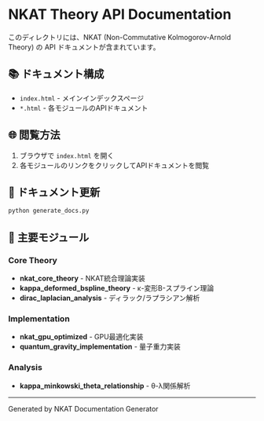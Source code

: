 # NKAT Theory API Documentation

このディレクトリには、NKAT (Non-Commutative Kolmogorov-Arnold Theory) の API ドキュメントが含まれています。

## 📚 ドキュメント構成

- `index.html` - メインインデックスページ
- `*.html` - 各モジュールのAPIドキュメント

## 🌐 閲覧方法

1. ブラウザで `index.html` を開く
2. 各モジュールのリンクをクリックしてAPIドキュメントを閲覧

## 🔄 ドキュメント更新

```bash
python generate_docs.py
```

## 📖 主要モジュール

### Core Theory
- **nkat_core_theory** - NKAT統合理論実装
- **kappa_deformed_bspline_theory** - κ-変形B-スプライン理論
- **dirac_laplacian_analysis** - ディラック/ラプラシアン解析

### Implementation
- **nkat_gpu_optimized** - GPU最適化実装
- **quantum_gravity_implementation** - 量子重力実装

### Analysis
- **kappa_minkowski_theta_relationship** - θ-λ関係解析

---

Generated by NKAT Documentation Generator
